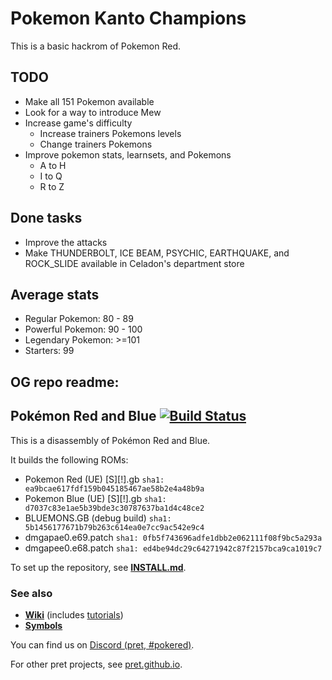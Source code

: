 # Pokemon Kanto Champions

This is a basic hackrom of Pokemon Red.

## TODO

- Make all 151 Pokemon available
- Look for a way to introduce Mew
- Increase game's difficulty
    - Increase trainers Pokemons levels
    - Change trainers Pokemons
- Improve pokemon stats, learnsets, and Pokemons
    - A to H
    - I to Q
    - R to Z

## Done tasks

- Improve the attacks
- Make THUNDERBOLT, ICE BEAM, PSYCHIC, EARTHQUAKE, and ROCK_SLIDE available in Celadon's department store

## Average stats

- Regular Pokemon: 80 - 89
- Powerful Pokemon: 90 - 100
- Legendary Pokemon: >=101
- Starters: 99

## OG repo readme:

## Pokémon Red and Blue [![Build Status][ci-badge]][ci]

This is a disassembly of Pokémon Red and Blue.

It builds the following ROMs:

- Pokemon Red (UE) [S][!].gb `sha1: ea9bcae617fdf159b045185467ae58b2e4a48b9a`
- Pokemon Blue (UE) [S][!].gb `sha1: d7037c83e1ae5b39bde3c30787637ba1d4c48ce2`
- BLUEMONS.GB (debug build) `sha1: 5b1456177671b79b263c614ea0e7cc9ac542e9c4`
- dmgapae0.e69.patch `sha1: 0fb5f743696adfe1dbb2e062111f08f9bc5a293a`
- dmgapee0.e68.patch `sha1: ed4be94dc29c64271942c87f2157bca9ca1019c7`

To set up the repository, see [**INSTALL.md**](INSTALL.md).


### See also

- [**Wiki**][wiki] (includes [tutorials][tutorials])
- [**Symbols**][symbols]

You can find us on [Discord (pret, #pokered)](https://discord.gg/d5dubZ3).

For other pret projects, see [pret.github.io](https://pret.github.io/).

[wiki]: https://github.com/pret/pokered/wiki
[tutorials]: https://github.com/pret/pokered/wiki/Tutorials
[symbols]: https://github.com/pret/pokered/tree/symbols
[ci]: https://github.com/pret/pokered/actions
[ci-badge]: https://github.com/pret/pokered/actions/workflows/main.yml/badge.svg

